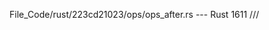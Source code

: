 File_Code/rust/223cd21023/ops/ops_after.rs --- Rust
                                                                                                                                                          1611 ///

